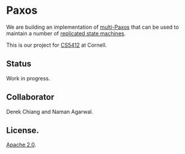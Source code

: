 # Paxos

We are building an implementation of [multi-Paxos](http://en.wikipedia.org/wiki/Paxos_%28computer_science%29#Multi-Paxos) that can be used to maintain a number of [replicated state machines](http://en.wikipedia.org/wiki/State_machine_replication).

This is our project for [CS5412](http://www.cs.cornell.edu/courses/cs5412/2014sp/) at Cornell.

## Status

Work in progress.

## Collaborator

Derek Chiang and Naman Agarwal.

## License.

[Apache 2.0](http://www.apache.org/licenses/LICENSE-2.0.html).